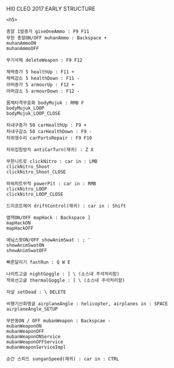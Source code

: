 
<p>
	HI0 CLEO 2017 EARLY STRUCTURE <p>
	
	
	<h5>

	총알 1발증가 giveOneAmmo : F9 F11 
	무한 총알ON/OFF muhanAmmo : Backspace +
	muhanAmmoON
	muhanAmmoOFF

	무기삭제 deleteWeapon : F9 F12

	체력증가 5 healthUp : F11 +
	체력감소 5 healthDown : F11 -
	아머증가 5 armourUp : F12 +
	아머감소 5 armourDown : F12 -

	몸체타격무효화 bodyMujuk : RMB F
	bodyMujuk_LOOP
	bodyMujuk_LOOP_CLOSE

	차내구증가 50 carHealthUp : F9 +
	차내구감소 50 carHealthDown : F9 -
	차외형수리 carPartsRepair : F9 F10

	차뒤집힘방지 antiCarTurn(재귀) : Z X

	무한니트로 clickNitro : car in : LMB
	clickNitro_Shoot
	clickNitro_Shoot_CLOSE

	파워피트무적 powerPit : car in : RMB
	clickNitro_LOOP
	clickNitro_LOOP_CLOSE

	드리프트제어 driftControl(재귀) : car in : Shift

	맵핵ON/OFF mapHack : Backspace ]
	mapHackON
	mapHackOFF

	애님스왓ON/OFF showAnimSwat : ; '
	showAnimSwatON
	showAnimSwatOFF

	빠른달리기 fastRun : Q W E

	나이트고글 nightGoggle : ] \ (소스내 주석처리함)
	적외선고글 thermalGoggle : [ \ (소스내 주석처리함)

	자살 setDead : \ DELETE

	비행기선회앵글 airplaneAngle : helicopter, airplanes in : SPACE
	airplaneAngle_SETUP

	무반동ON / OFF mubanWeapon : Backspcae -
	mubanWeaponON
	mubanWeaponOFF
	mubanWeaponONService
	mubanWeaponOFFService
	mubanWeaponServiceImpl

	순간 스피드 sunganSpeed(재귀) : car in : CTRL

  <p>
